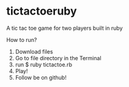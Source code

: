 # tictactoeruby
A tic tac toe game for two players built in ruby

How to run?
1. Download files
2. Go to file directory in the Terminal
3. run $ ruby tictactoe.rb
4. Play!
5. Follow be on github!

